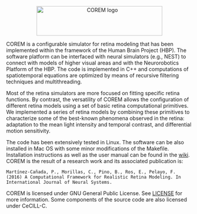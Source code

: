 <center><img src="https://github.com/pablomc88/COREM.github.ugr/blob/master/img/corem_logo_6_path.png" alt="COREM logo" height="80" width="340"></center>

COREM is a configurable simulator for retina modeling that has been implemented within the framework of the Human Brain Project (HBP). The software platform can be interfaced with neural simulators (e.g., NEST) to connect with models of higher visual areas and with the Neurorobotics Platform of the HBP. The code is implemented in C++ and computations of spatiotemporal equations are optimized by means of recursive filtering techniques and multithreading.

Most of the retina simulators are more focused on fitting specific retina functions. By contrast, the versatility of COREM allows the configuration of different retina models using a set of basic retina computational primitives. We implemented a series of retina models by combining these primitives to characterize some of the best-known phenomena observed in the retina: adaptation to the mean light intensity and temporal contrast, and differential motion sensitivity.

The code has been extensively tested in Linux. The software can be also installed in Mac OS with some minor modifications of the Makefile. Installation instructions as well as the user manual can be found in the [wiki](https://github.com/pablomc88/COREM/wiki). COREM is the result of a research work and its associated publication is:

`Martínez-Cañada, P., Morillas, C., Pino, B., Ros, E., Pelayo, F. (2016) A Computational Framework for Realistic Retina Modeling. In International Journal of Neural Systems.`

COREM is licensed under GNU General Public License. See [LICENSE](LICENSE) for more information. Some components of the source code are also licensed under CeCILL-C. 
